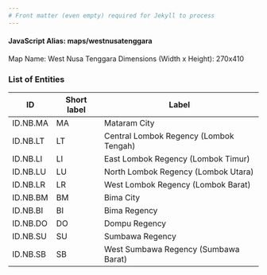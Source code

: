 ```yaml
---
# Front matter (even empty) required for Jekyll to process
---
```


#### JavaScript Alias: maps/westnusatenggara

Map Name: West Nusa Tenggara
Dimensions (Width x Height): 270x410





### List of Entities

ID | Short label | Label
---|---|---|
ID.NB.MA|MA|Mataram City
ID.NB.LT|LT|Central Lombok Regency (Lombok Tengah)
ID.NB.LI|LI|East Lombok Regency (Lombok Timur)
ID.NB.LU|LU|North Lombok Regency (Lombok Utara)
ID.NB.LR|LR|West Lombok Regency (Lombok Barat)
ID.NB.BM|BM|Bima City
ID.NB.BI|BI|Bima Regency
ID.NB.DO|DO|Dompu Regency
ID.NB.SU|SU|Sumbawa Regency
ID.NB.SB|SB|West Sumbawa Regency (Sumbawa Barat)